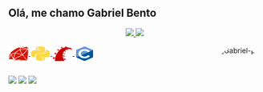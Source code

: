 ## Olá, me chamo Gabriel Bento
<div align="center">
  <a href="https://github.com/GabrielBentoG ">
  <img height="150em" src="https://github-readme-stats.vercel.app/api?username=GabrielBentoG&show_icons=true&theme=dracula&include_all_commits=true&count_private=true">
  <img height="150em" src="https://github-readme-stats.vercel.app/api/top-langs/?username=GabrielBentoG&layout=compact&langs_count=7&theme=dracula">
</div>
<div style="display: inline_block"><br>
  <img align="center" alt="Gabriel-rb" height="30" width="40" src="https://raw.githubusercontent.com/devicons/devicon/master/icons/ruby/ruby-plain.svg">
  <img align="center" alt="Gabriel-Py" height="30" width="40" src="https://raw.githubusercontent.com/devicons/devicon/master/icons/python/python-plain.svg">
  <img align="center" alt="Gabriel-Rails" height="30" width="40" src="https://raw.githubusercontent.com/devicons/devicon/master/icons/rails/rails-plain.svg">
  <img align="center" alt="Gabriel-C" height="30" width="40" src="https://raw.githubusercontent.com/devicons/devicon/master/icons/c/c-original.svg">
  <img align="right" alt="Gabriel-pic" height="150" style="border-radius:50px;" src="https://i.pinimg.com/originals/7c/79/e6/7c79e62ad27fbf7815f56ddbdfb2ac01.jpg"/Publicacoes_Instagram_1_1.png?width=676&height=676">
</div>
  
  ##
 
<div> 
  <a href="https://instagram.com/offbento" target="_blank"><img src="https://img.shields.io/badge/-Instagram-%23E4405F?style=for-the-badge&logo=instagram&logoColor=white" target="_blank"></a>
  <a href = "mailto:gabrielbentog0@gmail.com"><img src="https://img.shields.io/badge/-Gmail-%23333?style=for-the-badge&logo=gmail&logoColor=white" target="_blank"></a>
  <a href="https://www.linkedin.com/in/-45875016a" target="_blank"><img src="https://img.shields.io/badge/-LinkedIn-%230077B5?style=for-the-badge&logo=linkedin&logoColor=white" target="_blank"></a>
 
 
 
</div>
